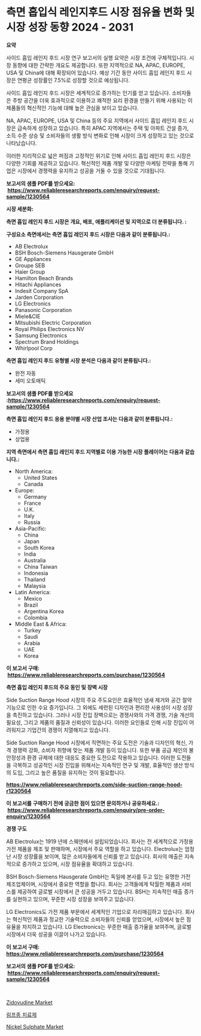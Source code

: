 <p><h1>측면 흡입식 레인지후드 시장 점유율 변화 및 시장 성장 동향 2024 - 2031</h1></p><p><strong>요약</strong></p>
<p><p>사이드 흡입 레인지 후드 시장 연구 보고서의 실행 요약은 시장 조건에 구체적입니다. 시장 동향에 대한 간략한 개요도 제공합니다. 또한 지역적으로 NA, APAC, EUROPE, USA 및 China에 대해 확장되어 있습니다. 예상 기간 동안 사이드 흡입 레인지 후드 시장은 연평균 성장률인 7.5%로 성장할 것으로 예상됩니다. </p><p>사이드 흡입 레인지 후드 시장은 세계적으로 증가하는 인기를 얻고 있습니다. 소비자들은 주방 공간을 더욱 효과적으로 이용하고 쾌적한 요리 환경을 만들기 위해 사용되는 이 제품들의 혁신적인 기능에 대해 높은 관심을 보이고 있습니다.</p><p>NA, APAC, EUROPE, USA 및 China 등의 주요 지역에서 사이드 흡입 레인지 후드 시장은 급속하게 성장하고 있습니다. 특히 APAC 지역에서는 주택 및 아파트 건설 증가, 소득 수준 상승 및 소비자들의 생활 방식 변화로 인해 시장이 크게 성장하고 있는 것으로 나타났습니다. </p><p>이러한 지리적으로 넓은 퍼짐과 고정적인 위기로 인해 사이드 흡입 레인지 후드 시장은 다양한 기회를 제공하고 있습니다. 혁신적인 제품 개발 및 다양한 마케팅 전략을 통해 기업은 시장에서 경쟁력을 유지하고 성공을 거둘 수 있을 것으로 기대됩니다.</p></p>
<p><strong>보고서의 샘플 PDF를 받으세요: &nbsp;<a href="https://www.reliableresearchreports.com/enquiry/request-sample/1230564">https://www.reliableresearchreports.com/enquiry/request-sample/1230564</a></strong></p>
<p><strong>시장 세분화:</strong></p>
<p><strong> 측면 흡입 레인지 후드 시장은 개요, 배포, 애플리케이션 및 지역으로 더 분류됩니다. :</strong></p>
<p><strong>구성요소 측면에서는 측면 흡입 레인지 후드 시장은 다음과 같이 분류됩니다.:</strong></p>
<p><ul><li>AB Electrolux</li><li>BSH Bosch-Siemens Hausgerate GmbH</li><li>GE Appliances</li><li>Groupe SEB</li><li>Haier Group</li><li>Hamilton Beach Brands</li><li>Hitachi Appliances</li><li>Indesit Company SpA</li><li>Jarden Corporation</li><li>LG Electronics</li><li>Panasonic Corporation</li><li>Miele&CIE</li><li>Mitsubishi Electric Corporation</li><li>Royal Philips Electronics NV</li><li>Samsung Electronics</li><li>Spectrum Brand Holdings</li><li>Whirlpool Corp</li></ul></p>
<p><strong> 측면 흡입 레인지 후드 유형별 시장 분석은 다음과 같이 분류됩니다.:</strong></p>
<p><ul><li>완전 자동</li><li>세미 오토매틱</li></ul></p>
<p><strong>보고서의 샘플 PDF를 받으세요 :<a href="https://www.reliableresearchreports.com/enquiry/request-sample/1230564">https://www.reliableresearchreports.com/enquiry/request-sample/1230564</a></strong></p>
<p><strong> 측면 흡입 레인지 후드 응용 분야별 시장 산업 조사는 다음과 같이 분류됩니다.:</strong></p>
<p><ul><li>가정용</li><li>상업용</li></ul></p>
<p><strong>지역 측면에서 측면 흡입 레인지 후드 지역별로 이용 가능한 시장 플레이어는 다음과 같습니다.:</strong></p>
<p><ul>
    <li>
        North America:
        <ul>
            <li>United States</li>
            <li>Canada</li>
        </ul>
    </li>
    <li>
        Europe:
        <ul>
            <li>Germany</li>
            <li>France</li>
            <li>U.K.</li>
            <li>Italy</li>
            <li>Russia</li>
        </ul>
    </li>
    <li>
        Asia-Pacific:
        <ul>
            <li>China</li>
            <li>Japan</li>
            <li>South Korea</li>
            <li>India</li>
            <li>Australia</li>
            <li>China Taiwan</li>
            <li>Indonesia</li>
            <li>Thailand</li>
            <li>Malaysia</li>
        </ul>
    </li>
    <li>
        Latin America:
        <ul>
            <li>Mexico</li>
            <li>Brazil</li>
            <li>Argentina Korea</li>
            <li>Colombia</li>
        </ul>
    </li>
    <li>
        Middle East & Africa:
        <ul>
            <li>Turkey</li>
            <li>Saudi</li>
            <li>Arabia</li>
            <li>UAE</li>
            <li>Korea</li>
        </ul>
    </li>
    </ul></p>
<p><strong>이 보고서 구매: &nbsp;<a href="https://www.reliableresearchreports.com/purchase/1230564">https://www.reliableresearchreports.com/purchase/1230564</a></strong></p>
<p><strong>측면 흡입 레인지 후드의 주요 동인 및 장벽 시장</strong></p>
<p><p>Side Suction Range Hood 시장의 주요 주도요인은 효율적인 냄새 제거와 공간 절약 기능으로 인한 수요 증가입니다. 그 외에도 세련된 디자인과 편리한 사용성이 시장 성장을 촉진하고 있습니다. 그러나 시장 진입 장벽으로는 경쟁사와의 가격 경쟁, 기술 개선의 필요성, 그리고 제품의 품질과 신뢰성이 있습니다. 이러한 요인들로 인해 시장 진입이 어려워지고 기업간의 경쟁이 치열해지고 있습니다.</p><p>Side Suction Range Hood 시장에서 직면하는 주요 도전은 기술과 디자인의 혁신, 가격 경쟁력 강화, 소비자 취향에 맞는 제품 개발 등이 있습니다. 또한 부품 공급 체인의 불안정성과 환경 규제에 대한 대응도 중요한 도전으로 작용하고 있습니다. 이러한 도전들을 극복하고 성공적인 시장 진입을 위해서는 지속적인 연구 및 개발, 효율적인 생산 방식의 도입, 그리고 높은 품질을 유지하는 것이 필요합니다.</p></p>
<p><strong><a href="https://www.reliableresearchreports.com/side-suction-range-hood-r1230564">https://www.reliableresearchreports.com/side-suction-range-hood-r1230564</a></strong></p>
<p><strong>이 보고서를 구매하기 전에 궁금한 점이 있으면 문의하거나 공유하세요.: &nbsp;<a href="https://www.reliableresearchreports.com/enquiry/pre-order-enquiry/1230564">https://www.reliableresearchreports.com/enquiry/pre-order-enquiry/1230564</a></strong></p>
<p><strong>경쟁 구도</strong></p>
<p><p>AB Electrolux는 1919 년에 스웨덴에서 설립되었습니다. 회사는 전 세계적으로 가정용 가전 제품을 제조 및 판매하며, 시장에서 주요 역할을 하고 있습니다. Electrolux는 엄청난 시장 성장률을 보이며, 많은 소비자들에게 신뢰를 받고 있습니다. 회사의 매출은 지속적으로 증가하고 있으며, 시장 점유율을 확대하고 있습니다.</p><p>BSH Bosch-Siemens Hausgerate GmbH는 독일에 본사를 두고 있는 유명한 가전 제조업체이며, 시장에서 중요한 역할을 합니다. 회사는 고객들에게 탁월한 제품과 서비스를 제공하여 글로벌 시장에서 큰 성공을 거두고 있습니다. BSH는 지속적인 매출 증가를 실현하고 있으며, 꾸준한 시장 성장을 보여주고 있습니다.</p><p>LG Electronics도 가전 제품 부문에서 세계적인 기업으로 자리매김하고 있습니다. 회사는 혁신적인 제품과 정교한 기술력으로 소비자들의 신뢰를 얻었으며, 시장에서 높은 점유율을 차지하고 있습니다. LG Electronics는 꾸준한 매출 증가율을 보여주며, 글로벌 시장에서 더욱 성공을 이끌어 나가고 있습니다.</p></p>
<p><strong>이 보고서 구매: &nbsp; <a href="https://www.reliableresearchreports.com/purchase/1230564">https://www.reliableresearchreports.com/purchase/1230564</a></strong></p>
<p><strong>보고서의 샘플 PDF를 받으세요: &nbsp;<a href="https://www.reliableresearchreports.com/enquiry/request-sample/1230564">https://www.reliableresearchreports.com/enquiry/request-sample/1230564</a></strong><strong></strong></p>
<p>&nbsp;</p>
<p><p><a href="https://www.linkedin.com/pulse/zidovudine-market-offers-provide-insightful-data-time-period-dc2bc?trackingId=JvsSJQiXyMt9uequTHAw0g%3D%3D">Zidovudine Market</a></p><p><a href="https://medium.com/@georgebesoiu20221/%EB%A6%BC%ED%94%84%EC%A2%85-%EC%95%BD%EB%AC%BC-%EC%8B%9C%EC%9E%A5-%EC%8B%9C%EC%9E%A5-cagr-%EC%8B%9C%EC%9E%A5-%EB%8F%99%ED%96%A5-%EB%B0%8F-%EC%84%B1%EC%9E%A5-%EC%A0%84%EB%9E%B5%EC%97%90-%EB%8C%80%ED%95%9C-%ED%86%B5%EC%B0%B0%EB%A0%A5-66c10cb42d34">림프종 치료제</a></p><p><a href="https://www.linkedin.com/pulse/nickel-sulphate-market-provides-detailed-segmentation-based-isjbc?trackingId=JLso7Q1E%2Fm2S5%2BWqg0s3iw%3D%3D">Nickel Sulphate Market</a></p></p>